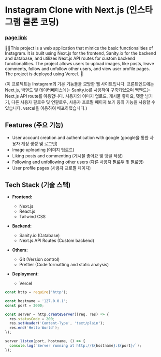 # Instagram Clone with Next.js (인스타그램 클론 코딩)

### [page link](https://next-js-instagram-clone.vercel.app/)

📸🌟This project is a web application that mimics the basic functionalities of Instagram. It is built using Next.js for the frontend, Sanity.io for the backend and database, and utilizes Next.js API routes for custom backend functionalities.
The project allows users to upload images, like posts, leave comments, follow and unfollow other users, and view user profile pages.
The project is deployed using Vercel. 🚀

(이 프로젝트는 Instagram의 기본 기능들을 모방한 웹 사이트입니다. 프론트엔드에는 Next.js, 백엔드 및 데이터베이스에는 Sanity.io를 사용하여 구축되었으며 백엔드는 Next.js API route를 이용합니다.
사용자의 이미지 업로드, 게시물 좋아요, 댓글 남기기, 다른 사용자 팔로우 및 언팔로우, 사용자 프로필 페이지 보기 등의 기능을 사용할 수 있습니다.
vercel을 이용하여 배포하였습니다.)


## Features (주요 기능)

- User account creation and authentication with google (google을 통한 사용자 계정 생성 및 로그인)
- Image uploading (이미지 업로드)
- Liking posts and commenting (게시물 좋아요 및 댓글 작성)
- Following and unfollowing other users (다른 사용자 팔로우 및 팔로잉)
- User profile pages (사용자 프로필 페이지)

## Tech Stack (기술 스택)

- **Frontend:**
  - Next.js
  - React.js
  - Tailwind CSS

- **Backend:**
  - Sanity.io (Database)
  - Next.js API Routes (Custom backend)

- **Others:**
  - Git (Version control)
  - Prettier (Code formatting and static analysis)

- **Deployment:**
  - Vercel



```js
const http = require('http');

const hostname = '127.0.0.1';
const port = 3000;

const server = http.createServer((req, res) => {
  res.statusCode = 200;
  res.setHeader('Content-Type', 'text/plain');
  res.end('Hello World');
});

server.listen(port, hostname, () => {
  console.log(`Server running at http://${hostname}:${port}/`);
});
```